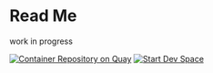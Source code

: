 # Read Me
work in progress

[![Container Repository on Quay](https://quay.io/repository/michard/nginx_base/status "Container Repository on Quay")](https://quay.io/repository/michard/nginx_base)
[![Start Dev Space](https://www.eclipse.org/che/contribute.svg)](https://devspaces.apps.ocp.michard.cc#https://github.com/smichard/nginx_base)
